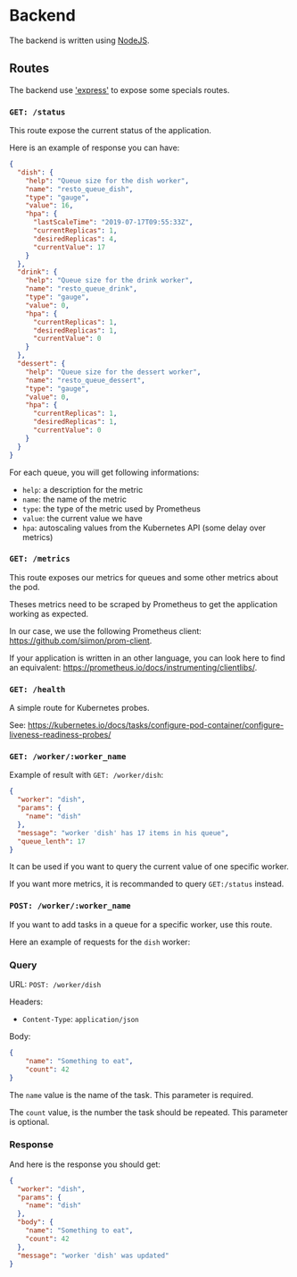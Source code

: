 Backend
=======

The backend is written using [NodeJS](https://nodejs.org/).

## Routes

The backend use ['express'](https://expressjs.com/) to expose some specials routes.

### `GET: /status`

This route expose the current status of the application.

Here is an example of response you can have:

```json
{
  "dish": {
    "help": "Queue size for the dish worker",
    "name": "resto_queue_dish",
    "type": "gauge",
    "value": 16,
    "hpa": {
      "lastScaleTime": "2019-07-17T09:55:33Z",
      "currentReplicas": 1,
      "desiredReplicas": 4,
      "currentValue": 17
    }
  },
  "drink": {
    "help": "Queue size for the drink worker",
    "name": "resto_queue_drink",
    "type": "gauge",
    "value": 0,
    "hpa": {
      "currentReplicas": 1,
      "desiredReplicas": 1,
      "currentValue": 0
    }
  },
  "dessert": {
    "help": "Queue size for the dessert worker",
    "name": "resto_queue_dessert",
    "type": "gauge",
    "value": 0,
    "hpa": {
      "currentReplicas": 1,
      "desiredReplicas": 1,
      "currentValue": 0
    }
  }
}
```

For each queue, you will get following informations:
  - `help`: a description for the metric
  - `name`: the name of the metric
  - `type`: the type of the metric used by Prometheus
  - `value`: the current value we have
  - `hpa`: autoscaling values from the Kubernetes API (some delay over metrics)

### `GET: /metrics`

This route exposes our metrics for queues and some other metrics about the pod.

Theses metrics need to be scraped by Prometheus to get the application working as expected.

In our case, we use the following Prometheus client: https://github.com/siimon/prom-client.

If your application is written in an other language, you can look here to find an equivalent: https://prometheus.io/docs/instrumenting/clientlibs/.

### `GET: /health`

A simple route for Kubernetes probes.

See: https://kubernetes.io/docs/tasks/configure-pod-container/configure-liveness-readiness-probes/

### `GET: /worker/:worker_name`

Example of result with `GET: /worker/dish`:

```json
{
  "worker": "dish",
  "params": {
    "name": "dish"
  },
  "message": "worker 'dish' has 17 items in his queue",
  "queue_lenth": 17
}
```

It can be used if you want to query the current value of one specific worker.

If you want more metrics, it is recommanded to query `GET:/status` instead.

### `POST: /worker/:worker_name`

If you want to add tasks in a queue for a specific worker, use this route.

Here an example of requests for the `dish` worker:

### Query

URL: `POST: /worker/dish`

Headers:
  - `Content-Type`: `application/json`

Body:

```json
{
	"name": "Something to eat",
	"count": 42
}
```

The `name` value is the name of the task. This parameter is required.

The `count` value, is the number the task should be repeated. This parameter is optional.

### Response

And here is the response you should get:

```json
{
  "worker": "dish",
  "params": {
    "name": "dish"
  },
  "body": {
    "name": "Something to eat",
    "count": 42
  },
  "message": "worker 'dish' was updated"
}
```
